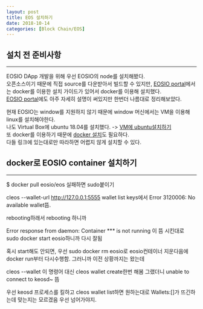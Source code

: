 ```yaml
---
layout: post
title: EOS 설치하기
date: 2018-10-14
categories: [Block Chain/EOS]
---
```

## 설치 전 준비사항
***
EOSIO DApp 개발을 위해 우선 EOSIO의 node를 설치해봤다.  
오픈소스이기 때문에 직접 source를 다운받아서 빌드할 수 있지만, [EOSIO portal](https://developers.eos.io/eosio-home/docs)에서는 docker를 이용한 설치 가이드가 있어서 docker를 이용해 설치했다.  
[EOSIO portal](https://developers.eos.io/eosio-home/docs)에도 아주 자세히 설명이 써있지만 한번더 나름대로 정리해보았다. 

현재 EOSIO는 window를 지원하지 않기 때문에 window 머신에서는 VM을 이용해 linux를 설치해야한다.  
나도 Virtual Box에 ubuntu 18.04를 설치했다. -> [VM에 ubuntu설치하기](http://programmerchoo.tistory.com/37)  
또 docker를 이용하기 때문에 [docker 설치](https://docs.docker.com/install/linux/docker-ce/ubuntu/#set-up-the-repository)도 필요하다.  
다들 링크에 있는대로만 따라하면 어렵지 않게 설치할 수 있다.

## docker로 EOSIO container 설치하기
***

$ docker pull eosio/eos 실패하면 sudo붙이기

cleos --wallet-url http://127.0.0.1:5555 wallet list keys에서 
Error 3120006: No available wallet뜸.

rebooting하래서 rebooting 하니까 

Error response from daemon: Container *** is not running 이 뜸
시킨대로 sudo docker start eosio하니까 다시 잘됨

혹시 start해도 안되면,
우선 sudo docker rm eosio로 eosio컨테이너 지운다음에 
docker run부터 다시수행함. 그러니까 이전 상황까지는 왔는데

cleos --wallet 이 명령어 대신 cleos wallet create한번 해봄 그랬더니 
unable to connect to keosd~ 뜸

우선 keosd 프로세스를 킬하고 cleos wallet list하면 원하는대로 Wallets:[]가 뜨긴하는데
맞는지는 모르겠음 우선 넘어가야지.
